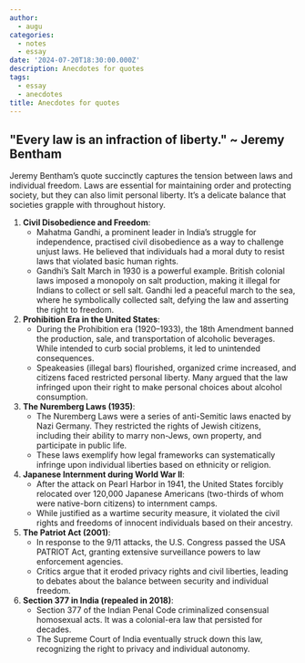 ```yaml
---
author:
  - augu
categories:
  - notes
  - essay
date: '2024-07-20T18:30:00.000Z'
description: Anecdotes for quotes
tags:
  - essay
  - anecdotes
title: Anecdotes for quotes
---
```


"Every law is an infraction of liberty."
\~ Jeremy Bentham
-----------------

Jeremy Bentham’s quote succinctly captures the tension between laws and individual freedom. Laws are essential for maintaining order and protecting society, but they can also limit personal liberty. It’s a delicate balance that societies grapple with throughout history. 

1. **Civil Disobedience and Freedom**:
   * Mahatma Gandhi, a prominent leader in India’s struggle for independence, practised civil disobedience as a way to challenge unjust laws. He believed that individuals had a moral duty to resist laws that violated basic human rights.
   * Gandhi’s Salt March in 1930 is a powerful example. British colonial laws imposed a monopoly on salt production, making it illegal for Indians to collect or sell salt. Gandhi led a peaceful march to the sea, where he symbolically collected salt, defying the law and asserting the right to freedom.
2. **Prohibition Era in the United States**:
   * During the Prohibition era (1920–1933), the 18th Amendment banned the production, sale, and transportation of alcoholic beverages. While intended to curb social problems, it led to unintended consequences.
   * Speakeasies (illegal bars) flourished, organized crime increased, and citizens faced restricted personal liberty. Many argued that the law infringed upon their right to make personal choices about alcohol consumption.
3. **The Nuremberg Laws (1935)**:
   * The Nuremberg Laws were a series of anti-Semitic laws enacted by Nazi Germany. They restricted the rights of Jewish citizens, including their ability to marry non-Jews, own property, and participate in public life.
   * These laws exemplify how legal frameworks can systematically infringe upon individual liberties based on ethnicity or religion.
4. **Japanese Internment during World War II**:
   * After the attack on Pearl Harbor in 1941, the United States forcibly relocated over 120,000 Japanese Americans (two-thirds of whom were native-born citizens) to internment camps.
   * While justified as a wartime security measure, it violated the civil rights and freedoms of innocent individuals based on their ancestry.
5. **The Patriot Act (2001)**:
   * In response to the 9/11 attacks, the U.S. Congress passed the USA PATRIOT Act, granting extensive surveillance powers to law enforcement agencies.
   * Critics argue that it eroded privacy rights and civil liberties, leading to debates about the balance between security and individual freedom.
6. **Section 377 in India (repealed in 2018)**:
   * Section 377 of the Indian Penal Code criminalized consensual homosexual acts. It was a colonial-era law that persisted for decades.
   * The Supreme Court of India eventually struck down this law, recognizing the right to privacy and individual autonomy.
